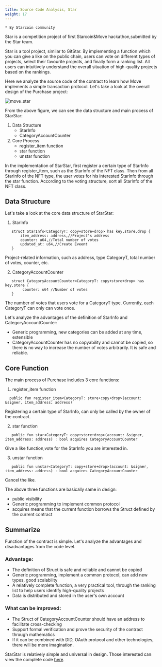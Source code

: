 ```yaml
---
title: Source Code Analysis, Star
weight: 17
---
```


~~~
* By Starcoin community
~~~



Star is a competition project of first Starcoin&Move hackathon,submitted by the Star team.

Star is a tool project, similar to GitStar. By implementing a function which you can give a like on the public chain, users can vote on different types of projects, select their favourite projects, and finally form a ranking list. All users can intuitively understand the overall situation of high-quality projects based on the rankings.

Here we analyze the source code of the contract to learn how Move implements a simple transaction protocol. Let's take a look at the overall design of the Purchase project:

![move_star](https://tva1.sinaimg.cn/large/008i3skNly1gujcbkr752j60kc03rgls02.jpg)

From the above figure, we can see the data structure and main process of StarStar:

1. Data Structure
   - StarInfo
   - CategoryAccountCounter
2. Core Process
   - register_item function
   - star function
   - unstar function

In the implementation of StarStar, first register a certain type of StarInfo through register_item, such as the StarInfo of the NFT class. Then from all StarInfo of the NFT type, the user votes for his interested StarInfo through the star function. According to the voting structure, sort all StarInfo of the NFT class.



## Data Structure

Let's take a look at the core data structure of StarStar:

1. StarInfo

~~~Move
   struct StarInfo<CategoryT: copy+store+drop> has key,store,drop {
       item_address: address,//Project's address
       counter: u64,//Total number of votes
       updated_at: u64,//Create Eveent
   }
~~~

   Project-related information, such as address, type CategoryT, total number of votes, counter, etc.

2. CategoryAccountCounter

~~~Move
   struct CategoryAccountCounter<CategoryT: copy+store+drop> has key,store {
   		counter: u64 //Number of votes
   }
~~~

The number of votes that users vote for a CategoryT type. Currently, each CategoryT can only can vote once.

Let's analyze the advantages of the definition of StarInfo and CategoryAccountCounter:

- Generic programming, new categories can be added at any time, extensible
- CategoryAccountCounter has no copyability and cannot be copied, so there is no way to increase the number of votes arbitrarily. It is safe and reliable.



## Core Function

The main process of Purchase includes 3 core functions:

1. register_item function

 ~~~Move
   public fun register_item<CategoryT: store+copy+drop>(account: &signer, item_address: address)
 ~~~

   Registering a certain type of StarInfo,  can only be called by the owner of the contract.

2. star function

~~~Move
   public fun star<CategoryT: copy+store+drop>(account: &signer, item_address: address) : bool acquires CategoryAccountCounter
~~~

   Give a like function,vote for the StarInfo you are interested in.

3. unstar function

~~~Move
   public fun unstar<CategoryT: copy+store+drop>(account: &signer, item_address: address) : bool acquires CategoryAccountCounter
~~~

   Cancel the like.

   The above three functions are basically same in design:

   - public visibility
   - Generic programming to implement common protocol
   - acquires means that the current function borrows the Struct defined by the current contract



## Summarize

Function of the contract is simple. Let's analyze the advantages and disadvantages from the code level.

### Advantage:

- The definition of Struct is safe and reliable and cannot be copied
- Generic programming, implement a common protocol, can add new types, good scalability
- A relatively complete function, a very practical tool, through the ranking list to help users identify high-quality projects
- Data is distributed and stored in the user's own account

### What can be improved:

- The Struct of CategoryAccountCounter should have an address to facilitate cross-checking
- Support formal verification and prove the security of the contract through mathematics
- If it can be combined with DID, OAuth protocol and other technologies, there will be more imagination.

StarStar is relatively simple and universal in design. Those interested can view the complete code [here](https://github.com/muzixinly/starstar-core/blob/main/src/modules/StarStar.move).
